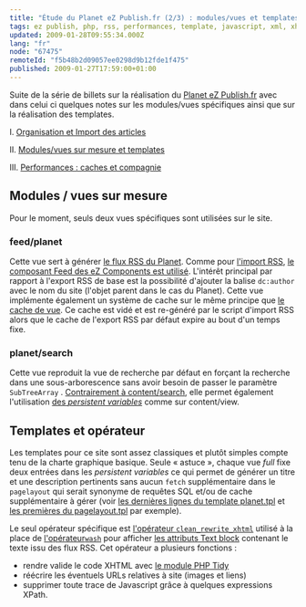 ```yaml
---
title: "Étude du Planet eZ Publish.fr (2/3) : modules/vues et templates"
tags: ez publish, php, rss, performances, template, javascript, xml, xhtml, ez components
updated: 2009-01-28T09:55:34.000Z
lang: "fr"
node: "67475"
remoteId: "f5b48b2d09057ee0298d9b12fde1f475"
published: 2009-01-27T17:59:00+01:00
---
```


Suite de la série de billets sur la réalisation du [Planet eZ Publish.fr](http://www.planet-ezpublish.fr/) avec dans celui ci quelques notes sur les modules/vues spécifiques ainsi que sur la réalisation des templates.


I. [Organisation et Import des articles](/post/etude-du-planet-ez-publish-fr-1-3-organisation-et-import-des-articles)

II. [Modules/vues sur mesure et templates](/post/etude-du-planet-ez-publish-fr-2-3-modules-vues-et-templates)

III. [Performances : caches et compagnie](/post/etude-du-planet-ez-publish-fr-3-3-performances-caches-et-compagnie)


## Modules / vues sur mesure


Pour le moment, seuls deux vues spécifiques sont utilisées sur le site.


### feed/planet


Cette vue sert à générer [le flux RSS du Planet](http://www.planet-ezpublish.fr/feed/planet). Comme pour [l'import RSS](/post/etude-du-planet-ez-publish-fr-1-3-organisation-et-import-des-articles#eztoc220094_2), [le composant Feed des eZ Components est utilisé](http://ezcomponents.org/docs/api/trunk/classtrees_Feed.html). L'intérêt principal par rapport à l'export RSS de base est la possibilité d'ajouter la balise <code>dc:author</code>
 avec le nom du site (l'objet parent dans le cas du Planet). Cette vue implémente également un système de cache sur le même principe que [le cache de vue](http://ez.no/doc/ez_publish/technical_manual/4_0/features/view_caching). Ce cache est vidé et est re-généré par le script d'import RSS alors que le cache de l'export RSS par défaut expire au bout d'un temps fixe.


### planet/search


Cette vue reproduit la vue de recherche par défaut en forçant la recherche dans une sous-arborescence sans avoir besoin de passer le paramètre <code>SubTreeArray</code>
. [Contrairement à content/search](http://issues.ez.no/14295), elle permet également l'utilisation [des *persistent variables*](http://ez.no/ezpublish/documentation/incoming/persistent_template_variable) comme sur content/view.


## Templates et opérateur


Les templates pour ce site sont assez classiques et plutôt simples compte tenu de la charte graphique basique. Seule « astuce », chaque vue *full* fixe deux entrées dans les *persistent variables* ce qui permet de générer un titre et une description pertinents sans aucun <code>fetch</code>
 supplémentaire dans le <code>pagelayout</code>
 qui serait synonyme de requêtes SQL et/ou de cache supplémentaire à gérer (voir [les dernières lignes du template planet.tpl](https://github.com/dpobel/planet-ezpublish.fr/blob/master/legacy/extensions/planete/design/planete/override/templates/full/planet.tpl) et [les premières du pagelayout.tpl](https://github.com/dpobel/planet-ezpublish.fr/blob/master/legacy/extensions/planete/design/planete/templates/pagelayout.tpl) par exemple).


Le seul opérateur spécifique est [l'opérateur <code>clean_rewrite_xhtml</code>](https://github.com/dpobel/planet-ezpublish.fr/blob/master/legacy/extensions/planete/autoloads/planeteutils.php) utilisé à la place de [l'opérateur](http://ez.no/doc/ez_publish/technical_manual/4_0/reference/template_operators/strings/wash)<code>[wash](http://ez.no/doc/ez_publish/technical_manual/4_0/reference/template_operators/strings/wash)</code>
 pour afficher [les attributs Text block](http://ez.no/doc/ez_publish/technical_manual/4_0/reference/datatypes/text_block) contenant le texte issu des flux RSS. Cet opérateur a plusieurs fonctions :

* rendre valide le code XHTML avec [le module PHP Tidy](http://fr3.php.net/tidy)
* réécrire les éventuels URLs relatives à site (images et liens)
* supprimer toute trace de Javascript grâce à quelques expressions XPath.

